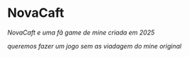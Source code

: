 # NovaCaft

<i> NovaCaft <i> e uma fã game de mine criada em 
2025

 queremos fazer um jogo sem as viadagem
 do mine original
